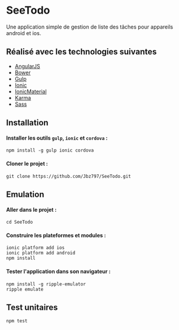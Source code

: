 # SeeTodo
Une application simple de gestion de liste des tâches pour appareils android et ios.


## Réalisé avec les technologies suivantes
- [AngularJS](https://angularjs.org/)
- [Bower](http://bower.io/)
- [Gulp](http://gulpjs.com/)
- [Ionic](http://ionicframework.com/)
- [IonicMaterial](http://http://ionicmaterial.com/)
- [Karma](http://karma-runner.github.io)
- [Sass](http://sass-lang.com/)


## Installation

#### Installer les outils `gulp`, `ionic` et `cordova` :
```
npm install -g gulp ionic cordova
```

#### Cloner le projet :
```
git clone https://github.com/Jbz797/SeeTodo.git
```


## Emulation

#### Aller dans le projet :
```
cd SeeTodo
```

#### Construire les plateformes et modules :
```
ionic platform add ios
ionic platform add android
npm install
```
#### Tester l'application dans son navigateur :
```
npm install -g ripple-emulator
ripple emulate
```

## Test unitaires

```
npm test
```
